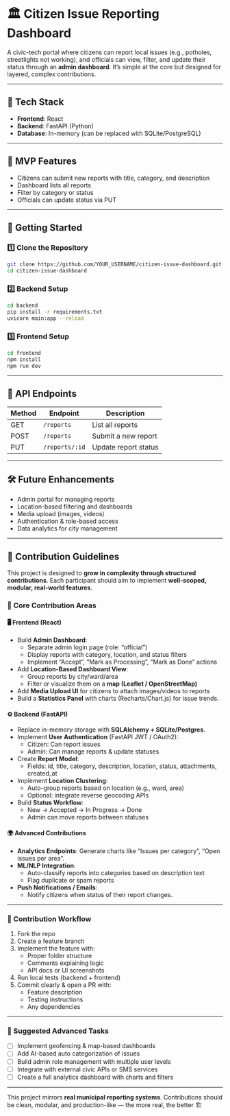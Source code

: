 # 🏛 Citizen Issue Reporting Dashboard

A civic-tech portal where citizens can report local issues (e.g., potholes, streetlights not working), and officials can view, filter, and update their status through an **admin dashboard**. It’s simple at the core but designed for layered, complex contributions.

---

## 🚀 Tech Stack
- **Frontend**: React
- **Backend**: FastAPI (Python)
- **Database**: In-memory (can be replaced with SQLite/PostgreSQL)

---

## 🧱 MVP Features
- Citizens can submit new reports with title, category, and description
- Dashboard lists all reports
- Filter by category or status
- Officials can update status via PUT

---

## 🧪 Getting Started

### 1️⃣ Clone the Repository
```bash
git clone https://github.com/YOUR_USERNAME/citizen-issue-dashboard.git
cd citizen-issue-dashboard
```

### 2️⃣ Backend Setup
```bash
cd backend
pip install -r requirements.txt
uvicorn main:app --reload
```

### 3️⃣ Frontend Setup
```bash
cd frontend
npm install
npm run dev
```

---

## 📌 API Endpoints

| Method | Endpoint        | Description                    |
|--------|-----------------|---------------------------------|
| GET    | `/reports`      | List all reports              |
| POST   | `/reports`      | Submit a new report           |
| PUT    | `/reports/:id`  | Update report status          |

---

## 🛠 Future Enhancements
- Admin portal for managing reports
- Location-based filtering and dashboards
- Media upload (images, videos)
- Authentication & role-based access
- Data analytics for city management

---

## 🤝 Contribution Guidelines

This project is designed to **grow in complexity through structured contributions**. Each participant should aim to implement **well-scoped, modular, real-world features**.

### 🧭 Core Contribution Areas

#### 🖥 Frontend (React)
- Build **Admin Dashboard**:
  - Separate admin login page (role: “official”)
  - Display reports with category, location, and status filters
  - Implement “Accept”, “Mark as Processing”, “Mark as Done” actions
- Add **Location-Based Dashboard View**:
  - Group reports by city/ward/area
  - Filter or visualize them on a **map (Leaflet / OpenStreetMap)**  
- Add **Media Upload UI** for citizens to attach images/videos to reports
- Build a **Statistics Panel** with charts (Recharts/Chart.js) for issue trends.

#### ⚙️ Backend (FastAPI)
- Replace in-memory storage with **SQLAlchemy + SQLite/Postgres**.
- Implement **User Authentication** (FastAPI JWT / OAuth2):
  - Citizen: Can report issues
  - Admin: Can manage reports & update statuses
- Create **Report Model**:
  - Fields: id, title, category, description, location, status, attachments, created_at
- Implement **Location Clustering**:
  - Auto-group reports based on location (e.g., ward, area)
  - Optional: integrate reverse geocoding APIs
- Build **Status Workflow**:
  - New → Accepted → In Progress → Done
  - Admin can move reports between statuses

#### 🌍 Advanced Contributions
- **Analytics Endpoints**: Generate charts like “Issues per category”, “Open issues per area”.
- **ML/NLP Integration**:
  - Auto-classify reports into categories based on description text
  - Flag duplicate or spam reports
- **Push Notifications / Emails**:
  - Notify citizens when status of their report changes.

---

### 📝 Contribution Workflow
1. Fork the repo  
2. Create a feature branch  
3. Implement the feature with:
   - Proper folder structure  
   - Comments explaining logic  
   - API docs or UI screenshots  
4. Run local tests (backend + frontend)  
5. Commit clearly & open a PR with:
   - Feature description
   - Testing instructions
   - Any dependencies

---

### 🌱 Suggested Advanced Tasks
- [ ] Implement geofencing & map-based dashboards  
- [ ] Add AI-based auto categorization of issues  
- [ ] Build admin role management with multiple user levels  
- [ ] Integrate with external civic APIs or SMS services  
- [ ] Create a full analytics dashboard with charts and filters

---

This project mirrors **real municipal reporting systems**. Contributions should be clean, modular, and production-like — the more real, the better 🏗️
